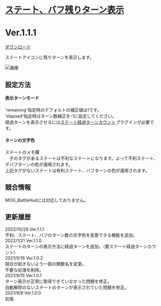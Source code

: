 # [ステート、バフ残りターン表示](https://raw.githubusercontent.com/nuun888/MZ/master/NUUN_StateTurn.js)
# Ver.1.1.1
[ダウンロード](https://raw.githubusercontent.com/nuun888/MZ/master/NUUN_StateTurn.js)

ステートアイコンに残りターンを表示します。  

![画像](img/StateTurn1.png)   

## 設定方法
#### 表示ターンモード  
'remaining'指定時のデフォルトの補正値は1です。  
'elapsed'指定時はターン数補正を-1に設定してください。  
経過ターンを表示させるには[ステート経過ターンカウント](https://github.com/nuun888/MZ/blob/master/README/StateTurnCount.md)プラグインが必要です。  

#### ターンの文字色
ステートのメモ欄  
<BatState>　子のタグがあるステートは不利なステートになります。よって不利ステート、デバフターンの色が適用されます。  
上記タグがないステートは有利ステート、バフターンの色が適用されます。  

## 競合情報
MOG_BattleHudには対応しておりません。  

## 更新履歴
2022/10/29 Ver.1.1.1  
不利、ステート、バフのターン数の文字色を変更できる機能を追加。  
2022/1/21 Ver.1.1.0  
ステートのターンの表示方法に経過ターンを追加。（要ステート経過ターンカウント）  
2021/9/16 Ver.1.0.2  
競合が起きないよう一部の関数名を変更。  
不要な処理を削除。  
2021/9/15 Ver.1.0.1  
ターン表示が正常に取得できていなかった問題を修正。  
自動解除のないステートのターンが表示されていた問題を修正。  
2021/9/9 Ver.1.0.0  
初版  
